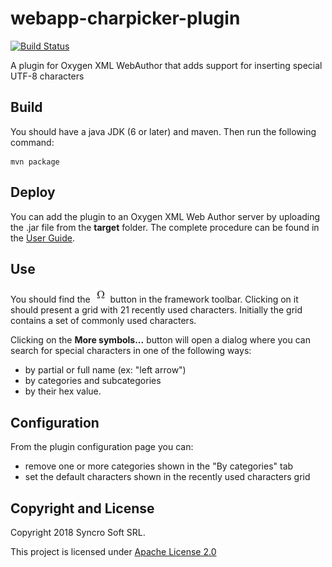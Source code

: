 # webapp-charpicker-plugin
[![Build Status](https://api.travis-ci.org/oxygenxml/webapp-charpicker-plugin.svg)](https://travis-ci.org/oxygenxml/webapp-charpicker-plugin)

A plugin for Oxygen XML WebAuthor that adds support for inserting special UTF-8 characters

## Build

You should have a java JDK (6 or later) and maven. Then run the following command:
```
mvn package
```

## Deploy

You can add the plugin to an Oxygen XML Web Author server by uploading the .jar file from the **target** folder. The complete procedure can be found in the [User Guide](https://www.oxygenxml.com/doc/ug-waCustom/topics/webapp-configure-plugins.html).

## Use
You should find the ![charpicker button](/resources/InsertFromCharactersMap24.png) button in the framework toolbar. Clicking on it should present a grid with 21 recently used characters.
Initially the grid contains a set of commonly used characters.

Clicking on the **More symbols...** button will open a dialog where you can search for special characters in one of the following ways:

- by partial or full name (ex: "left arrow")
- by categories and subcategories
- by their hex value.

## Configuration
From the plugin configuration page you can:
- remove one or more categories shown in the "By categories" tab
- set the default characters shown in the recently used characters grid

Copyright and License
---------------------
Copyright 2018 Syncro Soft SRL.

This project is licensed under [Apache License 2.0](https://github.com/oxygenxml/web-author-charpicker-plugin/blob/master/LICENSE)
